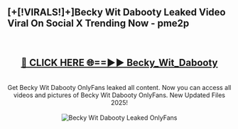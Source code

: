 <h2>[+[!VIRALS!]+]Becky Wit Dabooty Leaked Video Viral On Social X Trending Now - pme2p</h2>
<br>
<div align="center">
<h2><a href="https://libra.edu.pl?Becky_Wit_Dabooty" rel="nofollow">🔴 CLICK HERE 🌐==►► Becky_Wit_Dabooty</a></h2>
<br>
Get Becky Wit Dabooty OnlyFans leaked all content. Now you can access all videos and pictures of Becky Wit Dabooty OnlyFans. New Updated Files 2025!
<br>
<br>
<a href="https://libra.edu.pl?Becky_Wit_Dabooty" rel="nofollow" data-target="animated-image.originalLink"><img src="https://i.ibb.co.com/WyWwxjT/player-gif2.gif" alt="Becky Wit Dabooty Leaked OnlyFans" style="max-width: 100%; display: inline-block;" data-target="animated-image.originalImage"></a>
</div>
<br>